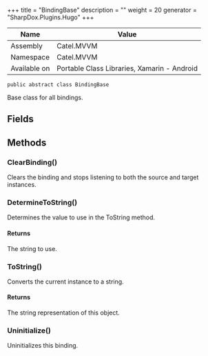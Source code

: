 

+++
title = "BindingBase" 
description = ""
weight = 20
generator = "SharpDox.Plugins.Hugo"
+++

Name|Value
---|---
Assembly|Catel.MVVM
Namespace|Catel.MVVM
Available on|Portable Class Libraries, Xamarin - Android

```
public abstract class BindingBase
```

Base class for all bindings.

## Fields

## Methods

### ClearBinding()

Clears the binding and stops listening to both the source and target instances.

### DetermineToString()

Determines the value to use in the ToString method.

#### Returns

The string to use.

### ToString()

Converts the current instance to a string.

#### Returns

The string representation of this object.

### Uninitialize()

Uninitializes this binding.

